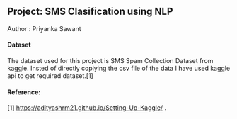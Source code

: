 ## Project: SMS Clasification using NLP
Author : Priyanka Sawant 


#### Dataset 
The dataset used for this project is SMS Spam Collection Dataset from kaggle. Insted of directly copiying the csv file of the data I have used kaggle api to get required dataset.[1]






####  Reference:   
[1] https://adityashrm21.github.io/Setting-Up-Kaggle/ . 